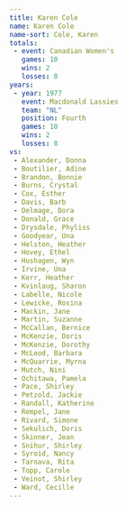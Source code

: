 ```yaml
---
title: Karen Cole
name: Karen Cole
name-sort: Cole, Karen
totals:
 - event: Canadian Women's
   games: 10
   wins: 2
   losses: 8
years:
 - year: 1977
   event: Macdonald Lassies
   team: "NL"
   position: Fourth
   games: 10
   wins: 2
   losses: 8
vs:
 - Alexander, Donna
 - Boutilier, Adine
 - Brandon, Bonnie
 - Burns, Crystal
 - Cox, Esther
 - Davis, Barb
 - Delmage, Dora
 - Donald, Grace
 - Drysdale, Phyliss
 - Goodyear, Una
 - Helston, Heather
 - Hovey, Ethel
 - Hushagen, Wyn
 - Irvine, Una
 - Kerr, Heather
 - Kvinlaug, Sharon
 - Labelle, Nicole
 - Lewicke, Rosina
 - Mackin, Jane
 - Martin, Suzanne
 - McCallan, Bernice
 - McKenzie, Doris
 - McKenzie, Dorothy
 - McLeod, Barbara
 - McQuarrie, Myrna
 - Mutch, Nini
 - Ochitawa, Pamela
 - Pace, Shirley
 - Petzold, Jackie
 - Randall, Katherine
 - Rempel, Jane
 - Rivard, Simone
 - Sekulich, Doris
 - Skinner, Jean
 - Snihur, Shirley
 - Syroid, Nancy
 - Tarnava, Rita
 - Topp, Carole
 - Veinot, Shirley
 - Ward, Cecille
---
```

